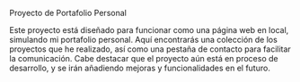 Proyecto de Portafolio Personal

Este proyecto está diseñado para funcionar como una página web en local, simulando mi portafolio personal. Aquí encontrarás una colección de los proyectos que he realizado, así como una pestaña de contacto para facilitar la comunicación. Cabe destacar que el proyecto aún está en proceso de desarrollo, y se irán añadiendo mejoras y funcionalidades en el futuro.

